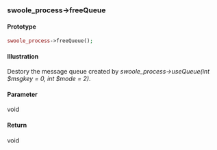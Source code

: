 ### swoole_process->freeQueue

#### Prototype

```php
swoole_process->freeQueue();
```

#### Illustration

Destory the message queue created by *swoole_process->useQueue(int $msgkey = 0, int $mode = 2)*.

#### Parameter

void

#### Return

void
